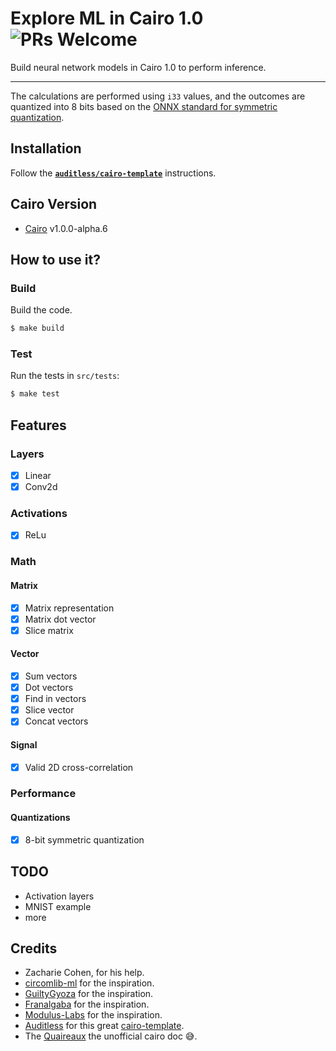 # Explore ML in Cairo 1.0 ![PRs Welcome](https://img.shields.io/badge/PRs-welcome-green.svg)

Build neural network models in Cairo 1.0 to perform inference.

---

The calculations are performed using `i33` values, and the outcomes are quantized into 8 bits based on the [ONNX standard for symmetric quantization](https://onnxruntime.ai/docs/performance/quantization.html#quantization-overview).

## Installation

Follow the [**`auditless/cairo-template`**](https://github.com/auditless/cairo-template) instructions.

## Cairo Version
- [Cairo](https://github.com/starkware-libs/cairo/releases/tag/v1.0.0-alpha.6) v1.0.0-alpha.6

## How to use it?

### Build

Build the code.

```bash
$ make build
```

### Test

Run the tests in `src/tests`:

```bash
$ make test
```

## Features

### Layers
- [x] Linear
- [x] Conv2d

### Activations
- [x] ReLu

### Math

#### Matrix
- [x] Matrix representation
- [x] Matrix dot vector
- [x] Slice matrix

#### Vector
- [x] Sum vectors
- [x] Dot vectors
- [x] Find in vectors
- [x] Slice vector
- [x] Concat vectors

#### Signal
- [x] Valid 2D cross-correlation

### Performance
#### Quantizations
- [x] 8-bit symmetric quantization

## TODO
- Activation layers
- MNIST example
- more

## Credits
- Zacharie Cohen, for his help.
- [circomlib-ml](https://github.com/socathie/circomlib-ml) for the inspiration.
- [GuiltyGyoza](https://github.com/guiltygyoza/tiny-dnn-on-starknet) for the inspiration.
- [Franalgaba](https://github.com/franalgaba/neural-network-cairo/tree/main/src) for the inspiration.
- [Modulus-Labs](https://github.com/Modulus-Labs/RockyBot) for the inspiration.
- [Auditless](https://github.com/auditless) for this great [cairo-template](https://github.com/auditless/cairo-template).
- The [Quaireaux](https://github.com/keep-starknet-strange/quaireaux) the unofficial cairo doc 😅.
